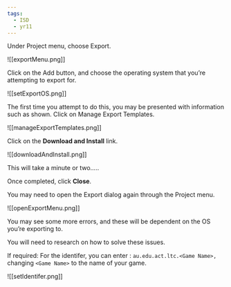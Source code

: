 ```yaml
---
tags:
  - ISD
  - yr11
---
```





Under Project menu, choose Export.

  ![[exportMenu.png]]


Click on the Add button, and choose the operating system that you’re attempting to export for.

  ![[setExportOS.png]]


The first time you attempt to do this, you may be presented with information such as shown. Click on Manage Export Templates.

  ![[manageExportTemplates.png]]


Click on the ****************************************Download and Install**************************************** link.

  ![[downloadAndInstall.png]]


This will take a minute or two…..

Once completed, click **********Close**********.


You may need to open the Export dialog again through the Project menu.

  ![[openExportMenu.png]]
  

You may see some more errors, and these will be dependent on the OS you’re exporting to.

You will need to research on how to solve these issues.

If required: For the identifer, you can enter : `au.edu.act.ltc.<Game Name>,` changing `<Game Name>` to the name of your game.

  ![[setIdentifer.png]]


  